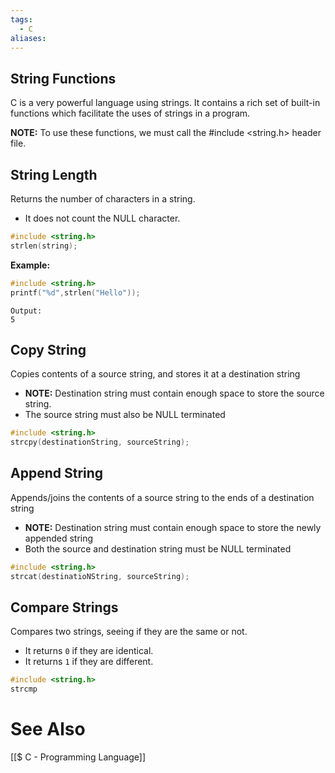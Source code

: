 ```yaml
---
tags:
  - C
aliases:
---
```

## String Functions
C is a very powerful language using strings. It contains a rich set of built-in functions which facilitate the uses of strings in a program.

**NOTE:** To use these functions, we must call the #include <string.h> header file.

## String Length
Returns the number of characters in a string.
- It does not count the NULL character.
```c showlinenumbers
#include <string.h>
strlen(string);
```

**Example:**
```c showlinenumbers
#include <string.h>
printf("%d",strlen("Hello"));
```

```
Output:
5
```

## Copy String
Copies contents of a source string, and stores it at a destination string
- **NOTE:** Destination string must contain enough space to store the source string.
- The source string must also be NULL terminated
```c showlinenumbers
#include <string.h>
strcpy(destinationString, sourceString);
```

## Append String
Appends/joins the contents of a source string to the ends of a destination string
- **NOTE:** Destination string must contain enough space to store the newly appended string
- Both the source and destination string must be NULL terminated

```c showlinenumbers
#include <string.h>
strcat(destinatioNString, sourceString);
```

## Compare Strings
Compares two strings, seeing if they are the same or not.
- It returns `0` if they are identical.
- It returns `1` if they are different.

```c showlinenumber
#include <string.h>
strcmp
```



# See Also
[[$ C - Programming Language]]